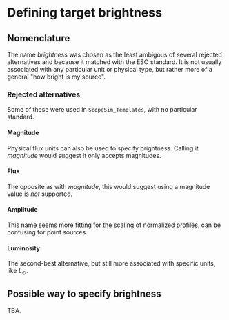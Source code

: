 # Defining target brightness

## Nomenclature
The name _brightness_ was chosen as the least ambigous of several rejected alternatives and because it matched with the ESO standard.
It is not usually associated with any particular unit or physical type, but rather more of a general "how bright is my source".

### Rejected alternatives
Some of these were used in ``ScopeSim_Templates``, with no particular standard.

#### Magnitude
Physical flux units can also be used to specify brightness.
Calling it _magnitude_ would suggest it only accepts magnitudes.

#### Flux
The opposite as with _magnitude_, this would suggest using a magnitude value is _not_ supported.

#### Amplitude
This name seems more fitting for the scaling of normalized profiles, can be confusing for point sources.

#### Luminosity
The second-best alternative, but still more associated with specific units, like $L_\odot$.

## Possible way to specify brightness
TBA.
